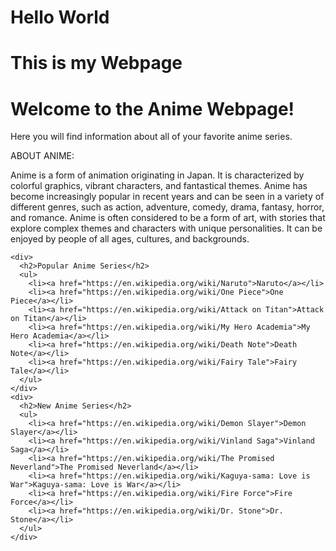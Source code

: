 # Hello World
# This is my Webpage

<html>
  <head>
<style>
p {
  background-image: url("iframe src="gokuUI.gif" frameborder="0" scrolling="no" width="640px" height="360px" style="-webkit-backface-visibility: hidden;-webkit-transform: scale(1);");
}
</style> 
    <title>Anime Webpage</title>
  </head>
  <body>
    <h1>Welcome to the Anime Webpage!</h1>
    <p>Here you will find information about all of your favorite anime series.</p>
    <p>ABOUT ANIME:</p>
    <p>Anime is a form of animation originating in Japan. It is characterized by colorful graphics, vibrant characters, and fantastical themes. Anime has become increasingly popular in recent years and can be seen in a variety of different genres, such as action, adventure, comedy, drama, fantasy, horror, and romance. Anime is often considered to be a form of art, with stories that explore complex themes and characters with unique personalities. It can be enjoyed by people of all ages, cultures, and backgrounds.</p>
    
    <div>
      <h2>Popular Anime Series</h2>
      <ul>
        <li><a href="https://en.wikipedia.org/wiki/Naruto">Naruto</a></li>
        <li><a href="https://en.wikipedia.org/wiki/One Piece">One Piece</a></li>
        <li><a href="https://en.wikipedia.org/wiki/Attack on Titan">Attack on Titan</a></li>
        <li><a href="https://en.wikipedia.org/wiki/My Hero Academia">My Hero Academia</a></li>
        <li><a href="https://en.wikipedia.org/wiki/Death Note">Death Note</a></li>
        <li><a href="https://en.wikipedia.org/wiki/Fairy Tale">Fairy Tale</a></li>
      </ul>
    </div>
    <div>
      <h2>New Anime Series</h2>
      <ul>
        <li><a href="https://en.wikipedia.org/wiki/Demon Slayer">Demon Slayer</a></li>
        <li><a href="https://en.wikipedia.org/wiki/Vinland Saga">Vinland Saga</a></li>
        <li><a href="https://en.wikipedia.org/wiki/The Promised Neverland">The Promised Neverland</a></li>
        <li><a href="https://en.wikipedia.org/wiki/Kaguya-sama: Love is War">Kaguya-sama: Love is War</a></li>
        <li><a href="https://en.wikipedia.org/wiki/Fire Force">Fire Force</a></li>
        <li><a href="https://en.wikipedia.org/wiki/Dr. Stone">Dr. Stone</a></li>
      </ul>
    </div>
  </body>
</html>
